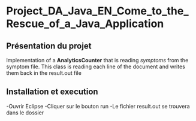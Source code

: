 # Project_DA_Java_EN_Come_to_the_Rescue_of_a_Java_Application

## Présentation du projet

Implementation of a **AnalyticsCounter** that is reading *symptoms* from the symptom file. This class is reading each line of the document and writes them back in the result.out file


## Installation et execution

-Ouvrir Eclipse
-Cliquer sur le bouton run
-Le fichier result.out se trouvera dans le dossier 
